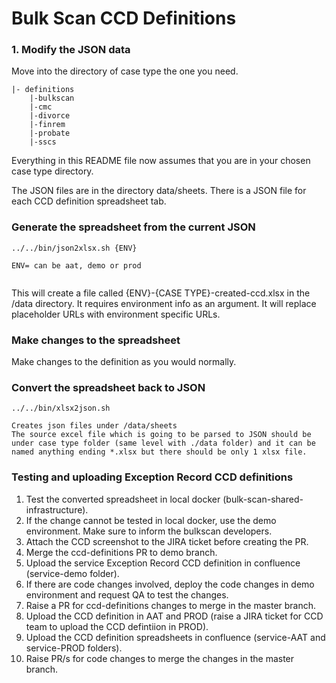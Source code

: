 # Bulk Scan CCD Definitions


### 1. Modify the JSON data

Move into the directory of case type the one you need.

    |- definitions
        |-bulkscan
        |-cmc
        |-divorce
        |-finrem
        |-probate
        |-sscs

    
Everything in this README file now assumes that you are in your chosen case type directory.
        
The JSON files are in the directory data/sheets. There is a JSON file for each CCD definition spreadsheet tab.


### Generate the spreadsheet from the current JSON

```
../../bin/json2xlsx.sh {ENV}

ENV= can be aat, demo or prod


```

This will create a file called {ENV}-{CASE TYPE}-created-ccd.xlsx in the /data directory.
It requires environment info as an argument. It will replace placeholder URLs with  environment specific URLs.


### Make changes to the spreadsheet

Make changes to the definition as you would normally.

### Convert the spreadsheet back to JSON

```
../../bin/xlsx2json.sh

Creates json files under /data/sheets
The source excel file which is going to be parsed to JSON should be under case type folder (same level with ./data folder) and it can be named anything ending *.xlsx but there should be only 1 xlsx file.

```


### Testing and uploading Exception Record CCD definitions 

1. Test the converted spreadsheet in local docker (bulk-scan-shared-infrastructure).
2. If the change cannot be tested in local docker, use the demo environment. Make sure to inform the bulkscan developers.
3. Attach the CCD screenshot to the JIRA ticket before creating the PR.  
4. Merge the ccd-definitions PR to demo branch.
5. Upload the service Exception Record CCD definition in confluence (service-demo folder).
6. If there are code changes involved, deploy the code changes in demo environment and request QA to test the changes.
7. Raise a PR for ccd-definitions changes to merge in the master branch.
8. Upload the CCD definition in AAT and PROD (raise a JIRA ticket for CCD team to upload the CCD defintiion in PROD).
9. Upload the CCD definition spreadsheets in confluence (service-AAT and service-PROD folders).
10. Raise PR/s for code changes to merge the changes in the master branch.          

